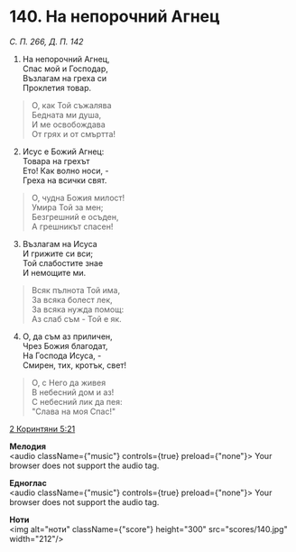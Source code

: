 # 140. На непорочний Агнец

_С. П. 266, Д. П. 142_

1. На непорочний Агнец,  
Спас мой и Господар,  
Възлагам на греха си  
Проклетия товар.  

> О, как Той съжалява  
> Бедната ми душа,  
> И ме освобождава  
> От грях и от смъртта!

2. Исус е Божий Агнец:  
Товара на грехът  
Ето! Как волно носи, -  
Греха на всички свят.  

> О, чудна Божия милост!  
> Умира Той за мен;  
> Безгрешний е осъден,  
> А грешникът спасен!

3. Възлагам на Исуса  
И грижите си вси;  
Той слабостите знае  
И немощите ми.  

> Всяк пълнота Той има,  
> За всяка болест лек,  
> За всяка нужда помощ:  
> Аз слаб съм - Той е як.  

4. О, да съм аз приличен,  
Чрез Божия благодат,  
На Господа Исуса, -  
Смирен, тих, кротък, свет!  

> О, с Него да живея  
> В небесний дом и аз!  
> С небесний лик да пея:  
> "Слава на моя Спас!"

[2 Коринтяни 5:21](http://biblia.bg/index.php?k=54&g=5&s=21)

**Мелодия**  
<audio className={"music"} controls={true} preload={"none"}>
    <source src="mp3/140.mp3" type="audio/mpeg"/>
    Your browser does not support the audio tag.
</audio>

**Едноглас**  
<audio className={"music"} controls={true} preload={"none"}>
    <source src="transp/140.mp3" type="audio/mpeg"/>
    Your browser does not support the audio tag.
</audio>

**Ноти**  
<img alt="ноти" className={"score"} height="300" src="scores/140.jpg" width="212"/>
